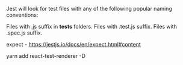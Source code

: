 Jest will look for test files with any of the following popular naming conventions:

Files with .js suffix in **tests** folders.
Files with .test.js suffix.
Files with .spec.js suffix.

expect - https://jestjs.io/docs/en/expect.html#content

yarn add react-test-renderer -D
